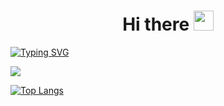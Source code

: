 <h1 align="center">Hi there
<img src="https://github.com/blackcater/blackcater/raw/main/images/Hi.gif" height="32"/></h1>

[![Typing SVG](https://readme-typing-svg.herokuapp.com?lines=Backend+developer;Student)](https://git.io/typing-svg)

<a href="https://github.com/anuraghazra/github-readme-stats">
  <img align="center" src="https://github-readme-streak-stats.herokuapp.com/?user=verystupidowl&theme=tokyonight_duo&hide_border=true"/>
</a>

[![Top Langs](https://github-readme-stats.vercel.app/api/top-langs/?username=verystupidowl&theme=github_dark&layout=compact&hide_border=true)](https://github.com/anuraghazra/github-readme-stats)
<!--
**verystupidowl/verystupidowl** is a ✨ _special_ ✨ repository because its `README.md` (this file) appears on your GitHub profile.

Here are some ideas to get you started:

- 🔭 I’m currently working on ...
- 🌱 I’m currently learning ...
- 👯 I’m looking to collaborate on ...
- 🤔 I’m looking for help with ...
- 💬 Ask me about ...
- 📫 How to reach me: ...
- 😄 Pronouns: ...
- ⚡ Fun fact: ...
-->
